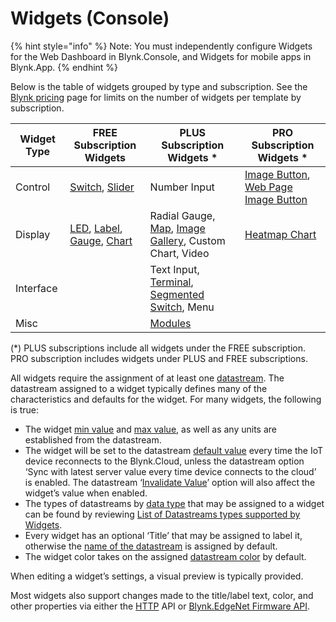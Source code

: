 # Widgets (Console)

{% hint style="info" %}
Note: You must independently configure Widgets for the Web Dashboard in Blynk.Console, and Widgets for mobile apps in Blynk.App.
{% endhint %}

Below is the table of widgets grouped by type and subscription. See the [Blynk pricing](https://blynk.io/pricing) page for limits on the number of widgets per template by subscription.

| Widget Type | FREE Subscription Widgets                                                                                                                                                                                                                                                              | PLUS Subscription Widgets \*                                                                                                                                                                | PRO Subscription Widgets \*                                                                                                                                                                |
| ----------- | -------------------------------------------------------------------------------------------------------------------------------------------------------------------------------------------------------------------------------------------------------------------------------------- | ------------------------------------------------------------------------------------------------------------------------------------------------------------------------------------------- | ------------------------------------------------------------------------------------------------------------------------------------------------------------------------------------------ |
| Control     | [Switch](https://docs.blynk.io/en/blynk.console/widgets-console/switch), [Slider](https://docs.blynk.io/en/blynk.console/widgets-console/slider)                                                                                                                                       | Number Input                                                                                                                                                                                | [Image Button](https://docs.blynk.io/en/blynk.console/widgets-console/image-button), [Web Page Image Button](https://docs.blynk.io/en/blynk.console/widgets-console/web-page-image-button) |
| Display     | [LED](https://docs.blynk.io/en/blynk.console/widgets-console/led), [Label](https://docs.blynk.io/en/blynk.console/widgets-console/label), [Gauge](https://docs.blynk.io/en/blynk.console/widgets-console/gauge), [Chart](https://docs.blynk.io/en/blynk.console/widgets-console/chart) | Radial Gauge, [Map](https://docs.blynk.io/en/blynk.console/widgets-console/map), [Image Gallery](https://docs.blynk.io/en/blynk.console/widgets-console/image-gallery), Custom Chart, Video | [Heatmap Chart](https://docs.blynk.io/en/blynk.console/widgets-console/heatmap-chart)                                                                                                      |
| Interface   |                                                                                                                                                                                                                                                                                        | Text Input, [Terminal](https://docs.blynk.io/en/blynk.console/widgets-console/terminal), [Segmented Switch](https://docs.blynk.io/en/blynk.console/widgets-console/segmented-switch), Menu  |                                                                                                                                                                                            |
| Misc        |                                                                                                                                                                                                                                                                                        | [Modules](https://docs.blynk.io/en/blynk.console/widgets-console/modules)                                                                                                                   |                                                                                                                                                                                            |



(\*) PLUS subscriptions include all widgets under the FREE subscription. PRO subscription includes widgets under PLUS and FREE subscriptions.

All widgets require the assignment of at least one [datastream](../templates/datastreams/). The datastream assigned to a widget typically defines many of the characteristics and defaults for the widget. For many widgets, the following is true:

* The widget [min value](../templates/datastreams/datastreams-common-settings/min-value.md) and [max value](../templates/datastreams/datastreams-common-settings/max-value.md), as well as any units are established from the datastream.
* The widget will be set to the datastream [default value](../templates/datastreams/datastreams-common-settings/default-value.md) every time the IoT device reconnects to the Blynk.Cloud, unless the datastream option ‘Sync with latest server value every time device connects to the cloud’ is enabled.  The datastream ‘[Invalidate Value](../templates/datastreams/datastreams-common-settings/invalidate-value.md)’ option will also affect the widget’s value when enabled.
* The types of datastreams by [data type](../templates/datastreams/datastreams-common-settings/data-type.md) that may be assigned to a widget can be found by reviewing [List of Datastreams types supported by Widgets](../../blynk.apps/widgets-app/list-of-datastreams-types-supported-by-widgets.md).
* Every widget has an optional ‘Title’ that may be assigned to label it, otherwise the [name of the datastream](../templates/datastreams/datastreams-common-settings/) is assigned by default.
* The widget color takes on the assigned [datastream color](../templates/datastreams/datastreams-common-settings/) by default.

When editing a widget’s settings, a visual preview is typically provided.

Most widgets also support changes made to the title/label text, color, and other properties via either the [HTTP](../../blynk.cloud/update-property.md) API or [Blynk.EdgeNet Firmware API](../../blynk.edgent-firmware-api/widget-properties.md).
